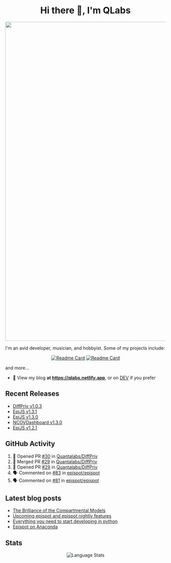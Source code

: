 <h1 align="center">Hi there 👋, I'm QLabs </h1>
<img src="https://i.ibb.co/mbr1j6p/Qlabs.png" width="1000px">

I'm an avid developer, musician, and hobbyist. Some of my projects include:
<p align='center'><a href="https://github.com/Quantalabs/EpiJS"><img src="https://github-readme-stats.vercel.app/api/pin/?username=Quantalabs&amp;repo=EpiJS" alt="Readme Card"></a>
<a href="https://github.com/Quantalabs/NCOVDashboard"><img src="https://github-readme-stats.vercel.app/api/pin/?username=Quantalabs&amp;repo=NCOVDashboard" alt="Readme Card"></a></p>


and more...

- 📜 View my blog **at https://qlabs.netlify.app**, or on [DEV](https://dev.to/Quantalabs) if you prefer

## Recent Releases
- [DiffPriv v1.0.3](https://github.com/Quantalabs/DiffPriv/releases/tag/v1.0.3)
- [EpiJS v1.3.1](https://github.com/Quantalabs/EpiJS/releases/tag/v1.3.1)
- [EpiJS v1.3.0](https://github.com/Quantalabs/EpiJS/releases/tag/v1.3.0)
- [NCOVDashboard v1.3.0](https://github.com/Quantalabs/NCOVDashboard/releases/tag/v1.3.0)
- [EpiJS v1.2.1](https://github.com/Quantalabs/EpiJS/releases/tag/v1.2.1)

## GitHub Activity
<!--START_SECTION:activity-->
1. 💪 Opened PR [#30](https://github.com/Quantalabs/DiffPriv/pull/30) in [Quantalabs/DiffPriv](https://github.com/Quantalabs/DiffPriv)
2. 🎉 Merged PR [#29](https://github.com/Quantalabs/DiffPriv/pull/29) in [Quantalabs/DiffPriv](https://github.com/Quantalabs/DiffPriv)
3. 💪 Opened PR [#29](https://github.com/Quantalabs/DiffPriv/pull/29) in [Quantalabs/DiffPriv](https://github.com/Quantalabs/DiffPriv)
4. 🗣 Commented on [#83](https://github.com/epispot/epispot/issues/83) in [epispot/epispot](https://github.com/epispot/epispot)
5. 🗣 Commented on [#81](https://github.com/epispot/epispot/issues/81) in [epispot/epispot](https://github.com/epispot/epispot)
<!--END_SECTION:activity-->

## Latest blog posts
<!-- BLOG-POST-LIST:START -->
- [The Brilliance of the Compartmental Models](https://dev.to/quantalabs/the-brilliance-of-the-compartmental-models-1j99)
- [Upcoming epispot and epispot nightly features](https://dev.to/epispot/upcoming-epispot-and-epispot-nightly-features-52ep)
- [Everything you need to start developing in python](https://dev.to/quantalabs/everything-you-need-to-start-developing-in-python-57m5)
- [Epispot on Anaconda](https://dev.to/epispot/epispot-on-anaconda-15l8)
<!-- BLOG-POST-LIST:END -->


## Stats
<p align="center"><img src="https://github-readme-stats.vercel.app/api/top-langs/?username=Quantalabs&amp;hide=css,html,scss&layout=compact" alt="Language Stats"><br>

